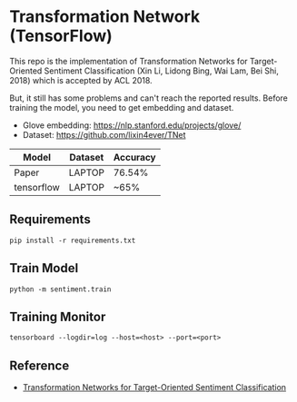 # Transformation Network (TensorFlow)

This repo is the implementation of Transformation Networks for Target-Oriented Sentiment Classification (Xin Li, Lidong Bing, Wai Lam, Bei Shi, 2018) which is accepted by ACL 2018.

But, it still has some problems and can't reach the reported results. Before training the model, you need to get embedding and dataset.

- Glove embedding: https://nlp.stanford.edu/projects/glove/
- Dataset: https://github.com/lixin4ever/TNet

|Model|Dataset|Accuracy|
|---|---|---|
|Paper|LAPTOP|76.54%|
|tensorflow|LAPTOP|~65%|

## Requirements

```
pip install -r requirements.txt
```

## Train Model

```
python -m sentiment.train
```

## Training Monitor

```
tensorboard --logdir=log --host=<host> --port=<port>
```

## Reference
- <a href='https://ai.tencent.com/ailab/media/publications/acl/Transformation_Networks_for_Target-Oriented_Sentiment_Classification.pdf'>Transformation Networks for Target-Oriented Sentiment Classification</a>